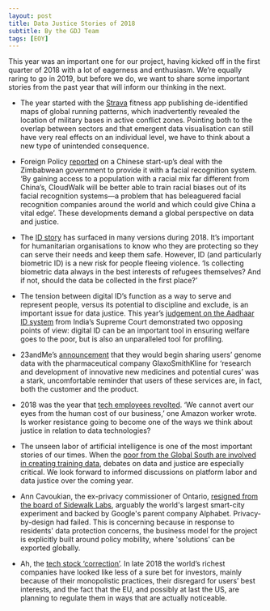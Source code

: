 ```yaml
---
layout: post
title: Data Justice Stories of 2018 
subtitle: By the GDJ Team
tags: [EOY]
---
```


This year was an important one for our project, having kicked off in the first quarter of 2018 with a lot of eagerness and enthusiasm. We’re equally raring to go in 2019, but before we do, we want to share some important stories from the past year that will inform our thinking in the next.

- The year started with the [Strava](https://www.theguardian.com/world/2018/jan/28/fitness-tracking-app-gives-away-location-of-secret-us-army-bases) fitness app publishing de-identified maps of global running patterns, which inadvertently revealed the location of military bases in active conflict zones. Pointing both to the overlap between sectors and that emergent data visualisation can still have very real effects on an individual level, we have to think about a new type of unintended consequence.  

- Foreign Policy [reported](https://foreignpolicy.com/2018/07/24/beijings-big-brother-tech-needs-african-faces/) on a Chinese start-up’s deal with the Zimbabwean government to provide it with a facial recognition system. ‘By gaining access to a population with a racial mix far different from China’s, CloudWalk will be better able to train racial biases out of its facial recognition systems—a problem that has beleaguered facial recognition companies around the world and which could give China a vital edge’. These developments demand a global perspective on data and justice.

- The [ID story](https://www.wired.co.uk/article/united-nations-refugees-biometric-database-rohingya-myanmar-bangladesh) has surfaced in many versions during 2018. It’s important for humanitarian organisations to know who they are protecting so they can serve their needs and keep them safe. However, ID (and particularly biometric ID) is a new risk for people fleeing violence. ‘Is collecting biometric data always in the best interests of refugees themselves? And if not, should the data be collected in the first place?’

- The tension between digital ID’s function as a way to serve and represent people, versus its potential to discipline and exclude, is an important issue for data justice. This year’s [judgement on the Aadhaar ID system]( https://www.huffingtonpost.in/2018/09/25/what-is-the-aadhaar-judgement-of-the-supreme-court-about_a_23538865/) from India’s Supreme Court demonstrated two opposing points of view: digital ID can be an important tool in ensuring welfare goes to the poor, but is also an unparalleled tool for profiling.

- 23andMe’s [announcement](https://motherboard.vice.com/en_us/article/xwkaz3/23andme-sold-access-to-your-dna-library-to-big-pharma-but-you-can-opt-out) that they would begin sharing users’ genome data with the pharmaceutical company GlaxoSmithKline for ‘research and development of innovative new medicines and potential cures’ was a stark, uncomfortable reminder that users of these services are, in fact, both the customer and the product.
 
- 2018 was the year that [tech employees revolted](https://www.vox.com/technology/2018/10/18/17989482/google-amazon-employee-ethics-contracts). ‘We cannot avert our eyes from the human cost of our business,’ one Amazon worker wrote. Is worker resistance going to become one of the ways we think about justice in relation to data technologies?

- The unseen labor of artificial intelligence is one of the most important stories of our times. When the [poor from the Global South are involved in creating training data](https://www.bbc.com/news/technology-46055595), debates on data and justice are especially critical. We look forward to informed discussions on platform labor and data justice over the coming year.

- Ann Cavoukian, the ex-privacy commissioner of Ontario, [resigned from the board of Sidewalk Labs](https://gizmodo.com/privacy-expert-resigns-from-alphabet-backed-smart-city-1829934748), arguably the world's largest smart-city experiment and backed by Google's parent company Alphabet. Privacy-by-design had failed. This is concerning because in response to residents' data protection concerns, the business model for the project is explicitly built around policy mobility, where 'solutions' can be exported globally.
 
- Ah, the [tech stock ‘correction’](https://www.nytimes.com/2018/11/19/business/tech-stocks-markets-slump.html). In late 2018 the world’s richest companies have looked like less of a sure bet for investors, mainly because of their monopolistic practices, their disregard for users’ best interests, and the fact that the EU, and possibly at last the US, are planning to regulate them in ways that are actually noticeable.
